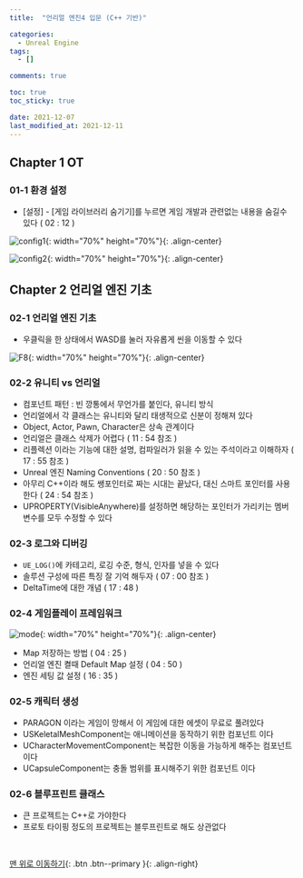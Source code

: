 ```yaml
---
title:  "언리얼 엔진4 입문 (C++ 기반)"

categories:
  - Unreal Engine
tags:
  - []

comments: true

toc: true
toc_sticky: true

date: 2021-12-07
last_modified_at: 2021-12-11
---
```


## Chapter 1 OT

### 01-1 환경 설정
- [설정] - [게임 라이브러리 숨기기]를 누르면 게임 개발과 관련없는 내용을 숨길수 있다 ( 02 : 12 )

![config1](https://user-images.githubusercontent.com/80055816/145439237-51f74654-10f5-42bd-aa78-cbb985948a98.PNG){: width="70%" height="70%"}{: .align-center}

![config2](https://user-images.githubusercontent.com/80055816/145439325-3d7b2041-7031-417f-9aeb-a7d99b0d5f26.PNG){: width="70%" height="70%"}{: .align-center}

## Chapter 2 언리얼 엔진 기초

### 02-1 언리얼 엔진 기초
- 우클릭을 한 상태에서 WASD를 눌러 자유롭게 씬을 이동할 수 있다

![F8](https://user-images.githubusercontent.com/80055816/145676887-b044e507-aacb-4508-82ab-60cc335d74a6.PNG){: width="70%" height="70%"}{: .align-center}

### 02-2 유니티 vs 언리얼
- 컴포넌트 패턴 : 빈 깡통에서 무언가를 붙인다, 유니티 방식
- 언리얼에서 각 클래스는 유니티와 달리 태생적으로 신분이 정해져 있다
- Object, Actor, Pawn, Character은 상속 관계이다
- 언리얼은 클래스 삭제가 어렵다 ( 11 : 54 참조 )
- 리플렉션 이라는 기능에 대한 설명, 컴파일러가 읽을 수 있는 주석이라고 이해하자 ( 17 : 55 참조 )
- Unreal 엔진 Naming Conventions ( 20 : 50 참조 )
- 아무리 C++이라 해도 쌩포인터로 짜는 시대는 끝났다, 대신 스마트 포인터를 사용한다 ( 24 : 54 참조 )
- UPROPERTY(VisibleAnywhere)를 설정하면 해당하는 포인터가 가리키는 멤버변수를 모두 수정할 수 있다

### 02-3 로그와 디버깅
- `UE_LOG()`에 카테고리, 로깅 수준, 형식, 인자를 넣을 수 있다
- 솔루션 구성에 따른 특징 잘 기억 해두자 ( 07 : 00 참조 )
- DeltaTime에 대한 개념 ( 17 : 48 )

### 02-4 게임플레이 프레임워크

![mode](https://user-images.githubusercontent.com/80055816/145860085-8bd3d306-7009-4069-8387-6188381d0d64.PNG){: width="70%" height="70%"}{: .align-center}

- Map 저장하는 방법 ( 04 : 25 )
- 언리얼 엔진 켤때 Default Map 설정 ( 04 : 50 )
- 엔진 세팅 값 설정 ( 16 : 35 )

### 02-5 캐릭터 생성
- PARAGON 이라는 게임이 망해서 이 게임에 대한 에셋이 무료로 풀려있다
- USKeletalMeshComponent는 애니메이션을 동작하기 위한 컴포넌트 이다
- UCharacterMovementComponent는 복잡한 이동을 가능하게 해주는 컴포넌트 이다
- UCapsuleComponent는 충돌 범위를 표시해주기 위한 컴포넌트 이다

### 02-6 블루프린트 클래스
- 큰 프로젝트는 C++로 가야한다
- 프로토 타이핑 정도의 프로젝트는 블루프린트로 해도 상관없다

<br>

[맨 위로 이동하기](#){: .btn .btn--primary }{: .align-right}
